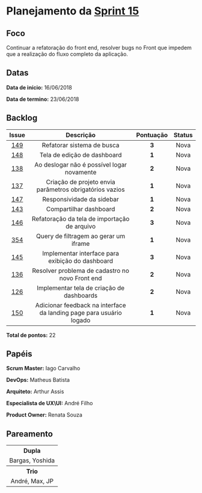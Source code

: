 # Planejamento da [Sprint 15](https://github.com/fga-gpp-mds/2018.1-TropicalHazards-BI/milestone/17)

## Foco
Continuar a refatoração do front end, resolver bugs no Front que impedem que a realização do fluxo completo da aplicação.

## Datas
<b>Data de início:</b> 16/06/2018

<b>Data de termino:</b> 23/06/2018

## Backlog

<table style="text-align:center" class="responsive-table highlight bordered">
  <thead>
    <atr>
      <th>Issue</th>
      <th>Descrição</th>
      <th>Pontuação</th>
      <th>Status</th>
    </tr>
  </thead>
  <tbody>
    <tr>
      <td>
        <a href="https://github.com/fga-gpp-mds/2018.1-TropicalHazards-BI-FrontEnd/issues/149">149</a>
      </td>
      <td>Refatorar sistema de busca</td>
      <td><b>3</b></td>
      <td>Nova</td>
    </tr>
    <tr>
      <td>
        <a href="https://github.com/fga-gpp-mds/2018.1-TropicalHazards-BI-FrontEnd/issues/148">148</a>
      </td>
      <td>Tela de edição de dashboard</td>
      <td><b>1</b></td>
      <td>Nova</td>
    </tr>
    <tr>
      <td>
        <a href="https://github.com/fga-gpp-mds/2018.1-TropicalHazards-BI-FrontEnd/issues/138">138</a>
      </td>
      <td>Ao deslogar não é possível logar novamente</td>
      <td><b>2</b></td>
      <td>Nova</td>
    </tr>
    <tr>
      <td>
        <a href="https://github.com/fga-gpp-mds/2018.1-TropicalHazards-BI-FrontEnd/issues/137">137</a>
      </td>
      <td>Criação de projeto envia parâmetros obrigatórios vazios</td>
      <td><b>1</b></td>
      <td>Nova</td>
    </tr>
    <tr>
      <td>
        <a href="https://github.com/fga-gpp-mds/2018.1-TropicalHazards-BI-FrontEnd/issues/147">147</a>
      </td>
      <td>Responsividade da sidebar</td>
      <td><b>1</b></td>
      <td>Nova</td>
    </tr>
    <tr>
      <td>
        <a href="https://github.com/fga-gpp-mds/2018.1-TropicalHazards-BI-FrontEnd/issues/143">143</a>
      </td>
      <td>Compartilhar dashboard</td>
      <td><b>2</b></td>
      <td>Nova</td>
    </tr>
    <tr>
      <td>
        <a href="https://github.com/fga-gpp-mds/2018.1-TropicalHazards-BI-FrontEnd/issues/146">146</a>
      </td>
      <td>Refatoração da tela de importação de arquivo</td>
      <td><b>3</b></td>
      <td>Nova</td>
    </tr>
    <tr>
      <td>
        <a href="https://github.com/fga-gpp-mds/2018.1-TropicalHazards-BI/issues/354">354</a>
      </td>
      <td>Query de filtragem ao gerar um iframe</td>
      <td><b>1</b></td>
      <td>Nova</td>
    </tr>
    <tr>
      <td>
        <a href="https://github.com/fga-gpp-mds/2018.1-TropicalHazards-BI-FrontEnd/issues/145">145</a>
      </td>
      <td>Implementar interface para exibição do dashboard</td>
      <td><b>3</b></td>
      <td>Nova</td>
    </tr>
    <tr>
      <td>
        <a href="https://github.com/fga-gpp-mds/2018.1-TropicalHazards-BI-FrontEnd/issues/136">136</a>
      </td>
      <td>Resolver problema de cadastro no novo Front end</td>
      <td><b>2</b></td>
      <td>Nova</td>
    </tr>
    <tr>
      <td>
        <a href="https://github.com/fga-gpp-mds/2018.1-TropicalHazards-BI-FrontEnd/issues/126">126</a>
      </td>
      <td>Implementar tela de criação de dashboards</td>
      <td><b>2</b></td>
      <td>Nova</td>
    </tr>
    <tr>
      <td>
        <a href="https://github.com/fga-gpp-mds/2018.1-TropicalHazards-BI-FrontEnd/issues/150">150</a>
      </td>
      <td>Adicionar feedback na interface da landing page para usuário logado</td>
      <td><b>1</b></td>
      <td>Nova</td>
    </tr>
  </tbody>
</table>

<b>Total de pontos:</b> 22

## Papéis
<b>Scrum Master:</b> Iago Carvalho

<b>DevOps:</b>  Matheus Batista

<b>Arquiteto:</b> Arthur Assis

<b>Especialista de UX\UI:</b> André Filho

<b>Product Owner:</b> Renata Souza

## Pareamento
<table style="text-align: center" class="responsive-table highlight bordered">
  <tr>
      <th>Dupla</th>
  </tr>
  <tr>
      <td> Bargas, Yoshida</td>
  </tr>
  <tr>
      <th>Trio</th>
  </tr>
  <tr>
      <td> André, Max, JP</td>
  </tr>
</table>
